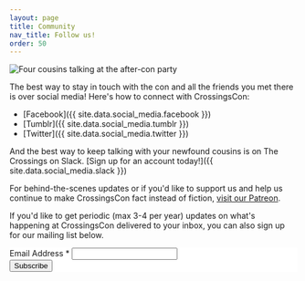 ```yaml
---
layout: page
title: Community
nav_title: Follow us!
order: 50
---
```


<div class="row mb-3">
    <div class="col"><img src="{{ site.baseurl }}/images/carousel/dead-dog2.jpg" class="img-fluid" alt="Four cousins talking at the after-con party"></div>
</div>

The best way to stay in touch with the con and all the friends you met there is over social media! Here's how to connect
with CrossingsCon:

- [Facebook]({{ site.data.social_media.facebook }})
- [Tumblr]({{ site.data.social_media.tumblr }})
- [Twitter]({{ site.data.social_media.twitter }})

And the best way to keep talking with your newfound cousins is on The Crossings on Slack.  [Sign up for an account today!]({{ site.data.social_media.slack }})

For behind-the-scenes updates or if you'd like to support us and help us continue to make CrossingsCon fact instead of fiction, [visit our Patreon](https://patreon.com/emfozzing).

If you'd like to get periodic (max 3-4 per year) updates on what's happening at CrossingsCon delivered to your inbox, you can also sign up for our mailing list below.

<!-- Begin Mailchimp Signup Form -->
<link href="//cdn-images.mailchimp.com/embedcode/classic-071822.css" rel="stylesheet" type="text/css">
<style type="text/css">
	#mc_embed_signup{background:#fff; clear:left; max-width: 600px}
    #mc_embed_signup form { margin: 0;}
</style>
<div id="mc_embed_signup">
    <form action="https://crossingscon.us1.list-manage.com/subscribe/post?u=0aa466989242d4ea4dd8cfade&amp;id=dbeb38a11a&amp;f_id=00cdcbe5f0" method="post" id="mc-embedded-subscribe-form" name="mc-embedded-subscribe-form" class="validate" target="_blank" novalidate>
        <div id="mc_embed_signup_scroll">
        <!-- <h2>Subscribe to our mailing list!</h2> -->
<div class="mc-field-group">
	<label for="mce-EMAIL">Email Address  <span class="asterisk">*</span>
</label>
	<input type="email" value="" name="EMAIL" class="required email" id="mce-EMAIL" required>
	<span id="mce-EMAIL-HELPERTEXT" class="helper_text"></span>
</div>
	<div id="mce-responses" class="clear foot">
		<div class="response" id="mce-error-response" style="display:none"></div>
		<div class="response" id="mce-success-response" style="display:none"></div>
	</div>    <!-- real people should not fill this in and expect good things - do not remove this or risk form bot signups-->
    <div style="position: absolute; left: -5000px;" aria-hidden="true"><input type="text" name="b_0aa466989242d4ea4dd8cfade_dbeb38a11a" tabindex="-1" value=""></div>
        <div class="optionalParent">
            <div class="clear foot">
                <input type="submit" value="Subscribe" name="subscribe" id="mc-embedded-subscribe" class="button">
                <!-- <p class="brandingLogo"><a href="http://eepurl.com/isHfWM" title="Mailchimp - email marketing made easy and fun"><img src="https://eep.io/mc-cdn-images/template_images/branding_logo_text_dark_dtp.svg"></a></p> -->
            </div>
        </div>
    </div>
</form>
</div>
<script type='text/javascript' src='//s3.amazonaws.com/downloads.mailchimp.com/js/mc-validate.js'></script><script type='text/javascript'>(function($) {window.fnames = new Array(); window.ftypes = new Array();fnames[0]='EMAIL';ftypes[0]='email';fnames[1]='FNAME';ftypes[1]='text';fnames[2]='LNAME';ftypes[2]='text';fnames[3]='ADDRESS';ftypes[3]='address';fnames[4]='PHONE';ftypes[4]='phone';fnames[5]='BIRTHDAY';ftypes[5]='birthday';}(jQuery));var $mcj = jQuery.noConflict(true);</script>
<!--End mc_embed_signup-->

